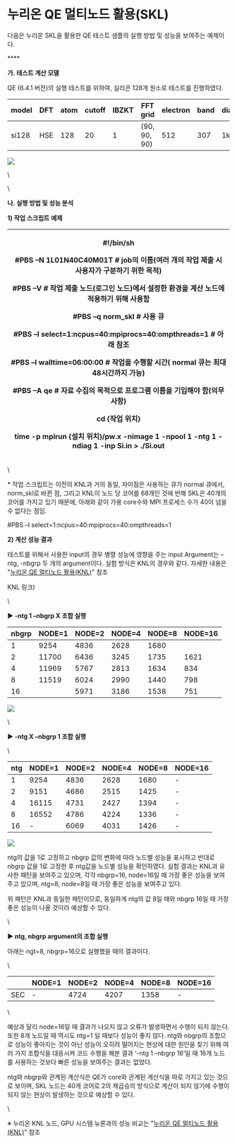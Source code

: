 # 누리온 QE 멀티노드 활용(SKL)

다음은 누리온 SKL을 활용한 QE 테스트 샘플의 실행 방법 및 성능을 보여주는 예제이다.

&#x20;

&#x20;****&#x20;

**가. 테스트 계산 모델**

QE (6.4.1 버전)의 실행 테스트를 위하여, 실리콘 128개 원소로 테스트를 진행하였다.

| model | DFT | atom | cutoff | IBZKT | FFT grid     | electron | band | diagonalization | I/O  | memory\* |
| ----- | --- | ---- | ------ | ----- | ------------ | -------- | ---- | --------------- | ---- | -------- |
| si128 | HSE | 128  | 20     | 1     | (90, 90, 90) | 512      | 307  | 1k x 1k         | none | 3.13 GB  |

![](https://t1.daumcdn.net/cfile/tistory/99C4603B5DB8B82810)

\


\


**나. 실행 방법 및 성능 분석**

**1) 작업 스크립트 예제**

| <p>#!/bin/sh</p><p>#PBS –N 1L01N40C40M01T                          # job의 이름(여러 개의 작업 제출 시 사용자가 구분하기 위한 목적)</p><p>#PBS –V                                                   # 작업 제출 노드(로그인 노드)에서 설정한 환경을 계산 노드에 적용하기 위해 사용함</p><p>#PBS –q norm_skl                                      # 사용 큐</p><p>#PBS –l select=1:ncpus=40:mpiprocs=40:ompthreads=1 # 아래 참조</p><p>#PBS –l walltime=06:00:00                           # 작업을 수행할 시간( normal 큐는 최대 48시간까지 가능)</p><p>#PBS –A qe                                              # 자료 수집의 목적으로 프로그램 이름을 기입해야 함(의무사항)</p><p> </p><p>cd {작업 위치}</p><p> </p><p>time -p mpirun {설치 위치}/pw.x -nimage 1 -npool 1 -ntg 1 -ndiag 1 -inp Si.in > ./Si.out</p> |
| ------------------------------------------------------------------------------------------------------------------------------------------------------------------------------------------------------------------------------------------------------------------------------------------------------------------------------------------------------------------------------------------------------------------------------------------------------------------------------------------------------------------------------------------------------------------------------------------------------------------------------------------------------------------------------------------------- |

\


\* 작업 스크립트는 이전의 KNL과 거의 동일, 차이점은 사용하는 큐가 normal 큐에서, norm\_skl로 바뀐 점, 그리고 KNL이 노드 당 코어를 68개인 것에 반해 SKL은 40개의 코어를 가지고 있기 때문에, 아래와 같이 가용 core수와 MPI 프로세스 수가 40이 넘을 수 없다는 점임.

\#PBS –l select=1:ncpus=40:mpiprocs=40:ompthreads=1

&#x20;

**2) 계산 성능 결과**

테스트를 위해서 사용한 input의 경우 병렬 성능에 영향을 주는 input Argument는 –ntg, -nbgrp 두 개의 argument이다. 실험 방식은 KNL의 경우와 같다. 자세한 내용은 "[누리온 QE 멀티노드 활용(KNL)](https://blog.ksc.re.kr/172)" 참조

KNL 링크)

\


**▶ -ntg 1 –nbgrp X 조합 실행**

| nbgrp | NODE=1 | NODE=2 | NODE=4 | NODE=8 | NODE=16 |
| ----- | ------ | ------ | ------ | ------ | ------- |
| 1     | 9254   | 4836   | 2628   | 1680   | 　       |
| 2     | 11700  | 6436   | 3245   | 1735   | 1621    |
| 4     | 11969  | 5767   | 2813   | 1634   | 834     |
| 8     | 11519  | 6024   | 2990   | 1440   | 798     |
| 16    | 　      | 5971   | 3186   | 1538   | 751     |

![](https://t1.daumcdn.net/cfile/tistory/99DEE33B5DBBCF672E)

\


**▶ -ntg X –nbgrp 1 조합 실행**

\


| ntg | NODE=1 | NODE=2 | NODE=4 | NODE=8 | NODE=16 |
| --- | ------ | ------ | ------ | ------ | ------- |
| 1   | 9254   | 4836   | 2628   | 1680   | -       |
| 2   | 9151   | 4686   | 2515   | 1425   | -       |
| 4   | 16115  | 4731   | 2427   | 1394   | -       |
| 8   | 16552  | 4786   | 4224   | 1336   | -       |
| 16  | -      | 6069   | 4031   | 1426   | -       |

![](https://t1.daumcdn.net/cfile/tistory/999D4D3C5DBBCFD92B)

ntg의 값을 1로 고정하고 nbgrp 값의 변화에 따라 노드별 성능을 표시하고 반대로 nbgrp 값을 1로 고정한 후 ntg값을 노드별 성능을 확인하였다. 실험 결과는 KNL과 유사한 패턴을 보여주고 있으며, 각각 nbgrp=16, node=16일 때 가장 좋은 성능을 보여주고 있으며, ntg=8, node=8일 때 가장 좋은 성능을 보여주고 있다.

위 패턴은 KNL과 동일한 패턴이므로, 동일하게 ntg의 값 8일 때와 nbgrp 16일 때 가장 좋은 성능이 나올 것이라 예상할 수 있다.

\


**▶ ntg, nbgrp argument의 조합 실행**

아래는 ngt=8, nbgrp=16으로 실행했을 때의 결과이다.

\


| 　   | NODE=1 | NODE=2 | NODE=4 | NODE=8 | NODE=16 |
| --- | ------ | ------ | ------ | ------ | ------- |
| SEC | -      | 4724   | 4207   | 1358   | -       |

\


예상과 달리 node=16일 때 결과가 나오지 않고 오류가 발생하면서 수행이 되지 않는다. 또한 8개 노드일 때 역시도 ntg=1 일 때보다 성능이 좋지 않다. ntg와 nbgrp의 조합으로 성능이 좋아지는 것이 아닌 성능이 오히려 떨어지는 현상에 대한 원인을 찾기 위해 여러 가지 조합식을 대응시켜 코드 수행을 해본 결과 ‘-ntg 1 –nbgrp 16’일 때 16개 노드를 사용하는 것보다 빠른 성능을 보여주는 결과는 없었다.

ntg와 nbgrp와 관계된 계산식은 QE가 core와 관계된 계산식을 따로 가지고 있는 것으로 보이며, SKL 노드는 40개 코어로 2의 제곱승의 방식으로 계산이 되지 않기에 수행이 되지 않는 현상이 발생하는 것으로 예상할 수 있다.

\


※ 누리온 KNL 노드, GPU 시스템 뉴론과의 성능 비교는 "[누리온 QE 멀티노드 활용(KNL)](https://blog.ksc.re.kr/172)" 참조

